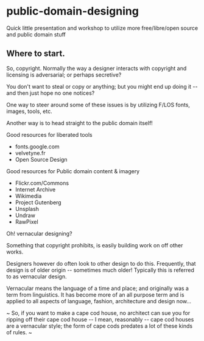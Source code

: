 # public-domain-designing
Quick little presentation and workshop to utilize more free/libre/open source and public domain stuff 

## Where to start.
So, copyright. Normally the way a designer interacts with copyright and licensing is adversarial; or perhaps secretive?

You don't want to steal or copy or anything; but you might end up doing it -- and then just hope no one notices?

One way to steer around some of these issues is by utilizing F/LOS fonts, images, tools, etc.

Another way is to head straight to the public domain itself!

Good resources for liberated tools 
- fonts.google.com
- velvetyne.fr
- Open Source Design

Good resources for Public domain content & imagery
- Flickr.com/Commons
- Internet Archive
- Wikimedia
- Project Gutenberg
- Unsplash
- Undraw
- RawPixel

Oh! vernacular designing?

Something that copyright prohibits, is easily building work on off other works.

Designers however do often look to other design to do this. Frequently, that design is of older origin -- sometimes much older! Typically this is referred to as vernacular design.

Vernacular means the language of a time and place; and originally was a term from linguistics. It has become more of an all purpose term and is applied to all aspects of language, fashion, architecture and design now...

~ So, if you want to make a cape cod house, no architect can sue you for ripping off their cape cod house -- I mean, reasonably -- cape cod houses are a vernacular style; the form of cape cods predates a lot of these kinds of rules. ~

